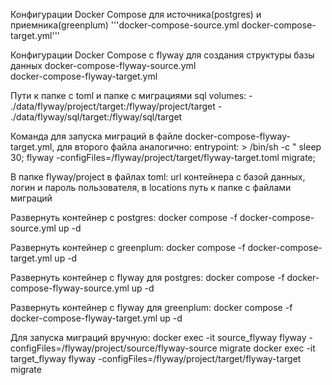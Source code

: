 Конфигурации Docker Compose для источника(postgres) и приемника(greenplum)
  '''docker-compose-source.yml 
  docker-compose-target.yml'''

Конфигурации Docker Compose с flyway для создания структуры базы данных
 docker-compose-flyway-source.yml  
 docker-compose-flyway-target.yml 

Пути к папке с toml и папке с миграциями sql
  volumes:
      - ./data/flyway/project/target:/flyway/project/target
      - ./data/flyway/sql/target:/flyway/sql/target

Команда для запуска миграций в файле docker-compose-flyway-target.yml, для второго файла аналогично:
  entrypoint: >
      /bin/sh -c "
      sleep 30;
      flyway -configFiles=/flyway/project/target/flyway-target.toml migrate; 

 В папке flyway/project в файлах toml:
 url контейнера с базой данных, логин и пароль пользователя, 
 в locations путь к папке с файлами миграций

Развернуть контейнер с postgres:
  docker compose -f docker-compose-source.yml up -d

Развернуть контейнер с greenplum:
  docker compose -f docker-compose-target.yml up -d

Развернуть контейнер с flyway для postgres:
  docker compose -f docker-compose-flyway-source.yml up -d

Развернуть контейнер с flyway для greenplum:
  docker compose -f docker-compose-flyway-target.yml up -d

Для запуска миграций вручную:
  docker exec -it source_flyway flyway -configFiles=/flyway/project/source/flyway-source migrate
  docker exec -it target_flyway flyway -configFiles=/flyway/project/target/flyway-target migrate


